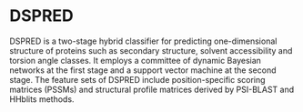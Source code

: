 # DSPRED
DSPRED is a two-stage hybrid classifier for predicting one-dimensional structure of proteins such as secondary structure, solvent accessibility and torsion angle classes. It employs a committee of dynamic Bayesian networks at the first stage and a support vector machine at the second stage. The feature sets of DSPRED include position-specific scoring matrices (PSSMs) and structural profile matrices derived by PSI-BLAST and HHblits methods.
